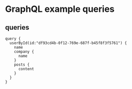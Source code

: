 # GraphQL example queries

## queries

```
query {
  userById(id:"df93cd4b-0f12-769e-687f-b45f8f3f5761") {
    name
    company {
      name
    }
    posts {
      content
    }
  }
}
```
